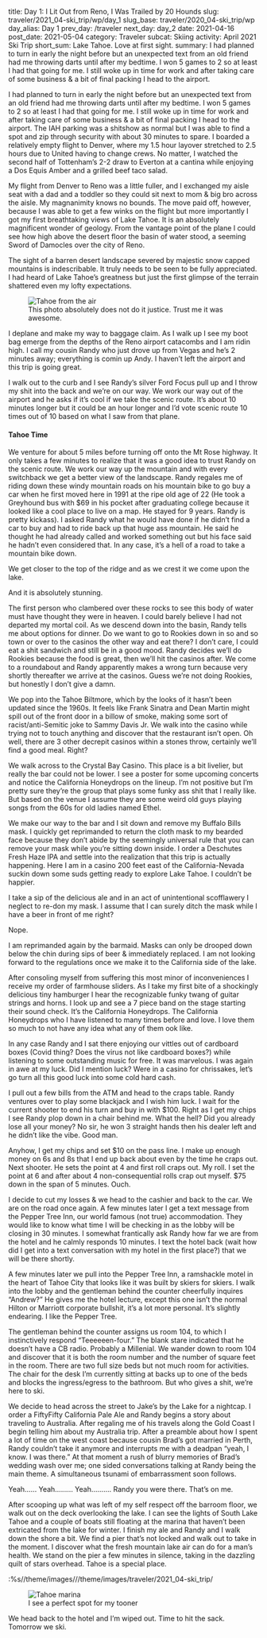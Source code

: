 title: Day 1: I Lit Out from Reno, I Was Trailed by 20 Hounds
slug: traveler/2021_04-ski_trip/wp/day_1
slug_base: traveler/2020_04-ski_trip/wp
day_alias: Day 1
prev_day: /traveler
next_day: day_2
date: 2021-04-16
post_date: 2021-05-04
category: Traveler
subcat: Skiing
activity: April 2021 Ski Trip
short_sum: Lake Tahoe. Love at first sight.
summary: I had planned to turn in early the night before but an unexpected text from an old friend had me throwing darts until after my bedtime. I won 5 games to 2 so at least I had that going for me. I still woke up in time for work and after taking care of some business & a bit of final packing I head to the airport. 

I had planned to turn in early the night before but an unexpected text from an
old friend had me throwing darts until after my bedtime. I won 5 games to 2 so
at least I had that going for me. I still woke up in time for work and after
taking care of some business & a bit of final packing I head to the airport.
The IAH parking was a shitshow as normal but I was able to find a spot and zip
through security with about 30 minutes to spare. I boarded a relatively empty
flight to Denver, where my 1.5 hour layover stretched to 2.5 hours due to United
having to change crews. No matter, I watched the second half of Tottenham’s 2-2
draw to Everton at a cantina while enjoying a Dos Equis Amber and a grilled beef taco salad.

My flight from Denver to Reno was a little fuller, and I exchanged my aisle seat
with a dad and a toddler so they could sit next to mom & big bro across the aisle.
My magnanimity knows no bounds. The move paid off, however, because I was able
to get a few winks on the flight but more importantly I got my first breathtaking
views of Lake Tahoe. It is an absolutely magnificent wonder of geology. From the
vantage point of the plane I could see how high above the desert floor the basin
of water stood, a seeming Sword of Damocles over the city of Reno.

The sight of a barren desert landscape severed by majestic snow capped mountains
is indescribable. It truly needs to be seen to be fully appreciated. I had heard
of Lake Tahoe’s greatness but just the first glimpse of the terrain shattered
even my lofty expectations.

<figure class="figure">
  <img class="figure-img img-fluid rounded" src="/theme/images/traveler/2021_01-ski_trip/tahoe_plane.jpg" alt="Tahoe from the air">
  <figcaption class="figure-caption">This photo absolutely does not do it justice.
  Trust me it was awesome.</figcaption>
</figure>

I deplane and make my way to baggage claim. As I walk up I see my boot bag emerge
from the depths of the Reno airport catacombs and I am ridin high. I call my
cousin Randy who just drove up from Vegas and he’s 2 minutes away; everything
is comin up Andy. I haven’t left the airport and this trip is going great.

I walk out to the curb and I see Randy’s silver Ford Focus pull up and I throw
my shit into the back and we’re on our way. We work our way out of the airport
and he asks if it’s cool if we take the scenic route. It’s about 10 minutes
longer but it could be an hour longer and I’d vote scenic route 10 times out
of 10 based on what I saw from that plane.

<h4 class="article-subheader">Tahoe Time</h4>

We venture for about 5 miles before turning off onto the Mt Rose highway. It
only takes a few minutes to realize that it was a good idea to trust Randy on
the scenic route. We work our way up the mountain and with every switchback we
get a better view of the landscape. Randy regales me of riding down these windy
mountain roads on his mountain bike to go buy a car when he first moved here in
1991 at the ripe old age of 22 (He took a Greyhound bus with $69 in his pocket
after graduating college because it looked like a cool place to live on a map.
He stayed for 9 years. Randy is pretty kickass). I asked Randy what he would have
done if he didn’t find a car to buy and had to ride back up that huge ass
mountain. He said he thought he had already called and worked something out but
his face said he hadn’t even considered that. In any case, it’s a hell of a road
to take a mountain bike down.

We get closer to the top of the ridge and as we crest it we come upon the lake.

And it is absolutely stunning.

The first person who clambered over these rocks to see this body of water must
have thought they were in heaven. I could barely believe I had not departed my
mortal coil. As we descend down into the basin, Randy tells me about options for
dinner. Do we want to go to Rookies down in so and so town or over to the casinos
the other way and eat there? I don’t care, I could eat a shit sandwich and still
be in a good mood. Randy decides we’ll do Rookies because the food is great,
then we’ll hit the casinos after. We come to a roundabout and Randy apparently
makes a wrong turn because very shortly thereafter we arrive at the casinos.
Guess we’re not doing Rookies, but honestly I don’t give a damn.

We pop into the Tahoe Biltmore, which by the looks of it hasn’t been updated
since the 1960s. It feels like Frank Sinatra and Dean Martin might spill out of
the front door in a billow of smoke, making some sort of racist/anti-Semitic
joke to Sammy Davis Jr. We walk into the casino while trying not to touch anything
and discover that the restaurant isn’t open. Oh well, there are 3 other decrepit
casinos within a stones throw, certainly we’ll find a good meal. Right?

We walk across to the Crystal Bay Casino. This place is a bit livelier, but
really the bar could not be lower. I see a poster for some upcoming concerts and
notice the California Honeydrops on the lineup. I’m not positive but I’m pretty
sure they’re the group that plays some funky ass shit that I really like. But
based on the venue I assume they are some weird old guys playing songs from the
60s for old ladies named Ethel.

We make our way to the bar and I sit down and remove my Buffalo Bills mask. I
quickly get reprimanded to return the cloth mask to my bearded face because they
don’t abide by the seemingly universal rule that you can remove your mask while
you’re sitting down inside. I order a Deschutes Fresh Haze IPA and settle into
the realization that this trip is actually happening. Here I am in a casino 200
feet east of the California-Nevada suckin down some suds getting ready to explore
Lake Tahoe. I couldn’t be happier.

I take a sip of the delicious ale and in an act of unintentional scofflawery I
neglect to re-don my mask. I assume that I can surely ditch the mask while I
have a beer in front of me right?

Nope.

I am reprimanded again by the barmaid. Masks can only be drooped down below the
chin during sips of beer & immediately replaced. I am not looking forward to the
regulations once we make it to the California side of the lake.

After consoling myself from suffering this most minor of inconveniences I receive
my order of farmhouse sliders. As I take my first bite of a shockingly delicious
tiny hamburger I hear the recognizable funky twang of guitar strings and horns.
I look up and see a 7 piece band on the stage starting their sound check. It’s
the California Honeydrops. The California Honeydrops who I have listened to many
times before and love. I love them so much to not have any idea what any of them 
ook like.

In any case Randy and I sat there enjoying our vittles out of cardboard boxes
(Covid thing? Does the virus not like cardboard boxes?) while listening to some
outstanding music for free. It was marvelous. I was again in awe at my luck. Did
I mention luck? Were in a casino for chrissakes, let’s go turn all this good
luck into some cold hard cash.

I pull out a few bills from the ATM and head to the craps table. Randy ventures
over to play some blackjack and I wish him luck. I wait for the current shooter
to end his turn and buy in with $100. Right as I get my chips I see Randy plop
down in a chair behind me. What the hell? Did you already lose all your money?
No sir, he won 3 straight hands then his dealer left and he didn’t like the vibe. Good man.

Anyhow, I get my chips and set $10 on the pass line. I make up enough money on
6s and 8s that I end up back about even by the time he craps out. Next shooter.
He sets the point at 4 and first roll craps out. My roll. I set the point at 6
and after about 4 non-consequential rolls crap out myself. $75 down in the span
of 5 minutes. Ouch.

I decide to cut my losses & we head to the cashier and back to the car. We are
on the road once again. A few minutes later I get a text message from the Pepper
Tree Inn, our world famous (not true) accommodation. They would like to know
what time I will be checking in as the lobby will be closing in 30 minutes. I
somewhat frantically ask Randy how far we are from the hotel and he calmly
responds 10 minutes. I text the hotel back (wait how did I get into a text
conversation with my hotel in the first place?) that we will be there shortly.

A few minutes later we pull into the Pepper Tree Inn, a ramshackle motel in the
heart of Tahoe City that looks like it was built by skiers for skiers. I walk
into the lobby and the gentleman behind the counter cheerfully inquires “Andrew?”
He gives me the hotel lecture, except this one isn’t the normal Hilton or
Marriott corporate bullshit, it’s a lot more personal. It’s slightly endearing.
I like the Pepper Tree.

The gentleman behind the counter assigns us room 104, to which I instinctively
respond “Teeeeeen-four.” The blank stare indicated that he doesn’t have a CB
radio. Probably a Millenial. We wander down to room 104 and discover that it is
both the room number and the number of square feet in the room. There are two
full size beds but not much room for activities. The chair for the desk I’m
currently sitting at backs up to one of the beds and blocks the ingress/egress
to the bathroom. But who gives a shit, we’re here to ski.

We decide to head across the street to Jake’s by the Lake for a nightcap. I
order a FiftyFifty California Pale Ale and Randy begins a story about traveling
to Australia. After regaling me of his travels along the Gold Coast I begin
telling him about my Australia trip. After a preamble about how I spent a lot of
time on the west coast because cousin Brad’s got married in Perth, Randy couldn’t
take it anymore and interrupts me with a deadpan “yeah, I know. I was there.” At
that moment a rush of blurry memories of Brad’s wedding wash over me; one sided
conversations talking at Randy being the main theme. A simultaneous tsunami of
embarrassment soon follows.

Yeah…… Yeah……… Yeah………. Randy you were there. That’s on me.

After scooping up what was left of my self respect off the barroom floor, we
walk out on the deck overlooking the lake. I can see the lights of South Lake
Tahoe and a couple of boats still floating at the marina that haven’t been
extricated from the lake for winter. I finish my ale and Randy and I walk down
the shore a bit. We find a pier that’s not locked and walk out to take in the
moment. I discover what the fresh mountain lake air can do for a man’s health.
We stand on the pier a few minutes in silence, taking in the dazzling quilt of
stars overhead. Tahoe is a special place.

:%s/\/theme\/images\//\/theme\/images\/traveler\/2021_04-ski_trip\/

<figure class="figure">
  <img class="figure-img img-fluid rounded" src="/theme/images/traveler/2021_04-ski_trip/marina.jpg" alt="Tahoe marina">
  <figcaption class="figure-caption">I see a perfect spot for my tooner</figcaption>
</figure>

We head back to the hotel and I’m wiped out. Time to hit the sack. Tomorrow we ski.